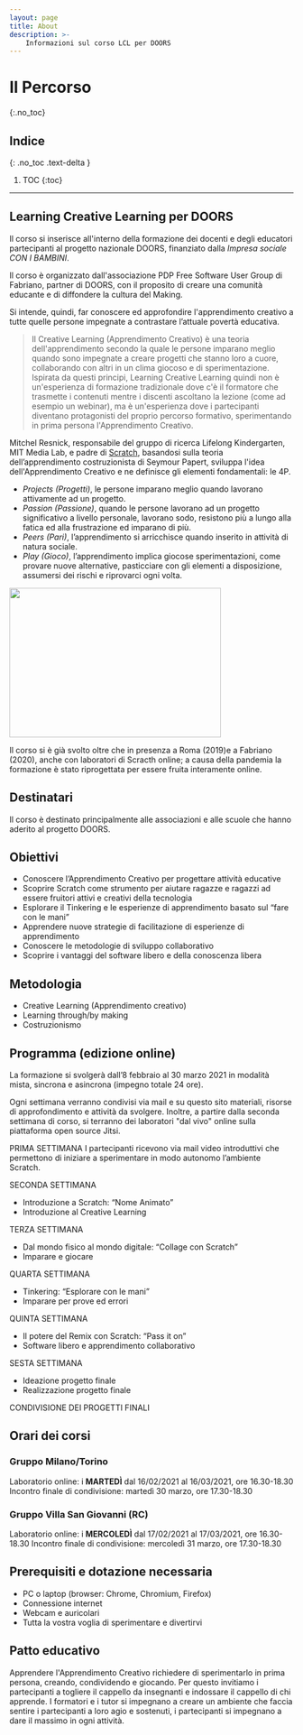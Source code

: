 ```yaml
---
layout: page
title: About
description: >-
    Informazioni sul corso LCL per DOORS
---
```


# Il Percorso
{:.no_toc}

## Indice
{: .no_toc .text-delta }

1. TOC
{:toc}

---

## Learning Creative Learning per DOORS

Il corso si inserisce all'interno della formazione dei docenti e degli educatori partecipanti al progetto nazionale DOORS, finanziato dalla *Impresa sociale CON I BAMBINI*. 

Il corso è organizzato dall'associazione PDP Free Software User Group di Fabriano, partner di DOORS, con il proposito di creare una comunità educante e di diffondere la cultura del Making.

Si intende, quindi, far conoscere ed approfondire l'apprendimento creativo a tutte quelle persone impegnate a contrastare l’attuale povertà educativa.

> Il Creative Learning (Apprendimento Creativo) è una teoria dell'apprendimento secondo la quale le persone imparano meglio quando sono impegnate a creare progetti che stanno loro a cuore, collaborando con altri in un clima giocoso e di sperimentazione. Ispirata da questi principi, Learning Creative Learning quindi non è un'esperienza di formazione tradizionale dove c'è il formatore che trasmette i contenuti mentre i discenti ascoltano la lezione (come ad esempio un webinar), ma è un'esperienza dove i partecipanti diventano protagonisti del proprio percorso formativo, sperimentando in prima persona l'Apprendimento Creativo.

Mitchel Resnick, responsabile del gruppo di ricerca Lifelong Kindergarten, MIT Media Lab, e padre di [Scratch](https://scratch.mit.edu/), basandosi sulla teoria dell’apprendimento costruzionista di Seymour Papert, sviluppa l'idea dell'Apprendimento Creativo e ne definisce gli elementi fondamentali: le 4P.

- *Projects (Progetti)*, le persone imparano meglio quando lavorano attivamente ad un progetto. 
- *Passion (Passione)*, quando le persone lavorano ad un progetto significativo a livello personale, lavorano sodo, resistono più a lungo alla fatica ed alla frustrazione ed imparano di più.
- *Peers (Pari)*, l’apprendimento si arricchisce quando inserito in attività di natura sociale.
- *Play (Gioco)*, l’apprendimento implica giocose sperimentazioni, come provare nuove alternative, pasticciare con gli elementi a disposizione, assumersi dei rischi e riprovarci ogni volta.

<img src="https://www.researchgate.net/profile/Anna_Fuste/publication/331465108/figure/fig2/AS:794759610261504@1566496865686/Projects-Passion-Peers-and-Play-by-Mitchel-Resnick-4.png" 
width="375" height="265">

Il corso si è già svolto oltre che in presenza a Roma (2019)e a Fabriano (2020), anche con laboratori di Scracth online; a causa della pandemia la formazione è stato riprogettata per essere fruita interamente online.



## Destinatari 
Il corso è destinato principalmente alle associazioni e alle scuole che hanno aderito al progetto DOORS.

## Obiettivi
- Conoscere l’Apprendimento Creativo per progettare attività educative
- Scoprire Scratch come strumento per aiutare ragazze e ragazzi ad essere fruitori attivi e creativi della tecnologia
- Esplorare il Tinkering e le esperienze di apprendimento basato sul “fare con le mani”
- Apprendere nuove strategie di facilitazione di esperienze di apprendimento
- Conoscere le metodologie di sviluppo collaborativo
- Scoprire i vantaggi del software libero e della conoscenza libera

## Metodologia
- Creative Learning (Apprendimento creativo)
- Learning through/by making 
- Costruzionismo


## Programma (edizione online)

La formazione si svolgerà dall’8 febbraio al 30 marzo 2021 in modalità mista, sincrona e asincrona (impegno totale 24 ore).

Ogni settimana verranno condivisi via mail e su questo sito materiali, risorse di approfondimento e attività da svolgere. Inoltre, a partire dalla seconda settimana di corso, si terranno dei laboratori "dal vivo" online sulla piattaforma open source Jitsi.

PRIMA SETTIMANA
I partecipanti ricevono via mail video introduttivi che permettono di iniziare a sperimentare in modo autonomo l’ambiente Scratch.

SECONDA SETTIMANA
- Introduzione a Scratch: “Nome Animato”
- Introduzione al Creative Learning

TERZA SETTIMANA
- Dal mondo fisico al mondo digitale: “Collage con Scratch”
- Imparare e giocare

QUARTA SETTIMANA
- Tinkering: “Esplorare con le mani”
- Imparare per prove ed errori

QUINTA SETTIMANA
- Il potere del Remix con Scratch: “Pass it on”
- Software libero e apprendimento collaborativo

SESTA SETTIMANA
- Ideazione progetto finale
- Realizzazione progetto finale

CONDIVISIONE DEI PROGETTI FINALI

## Orari dei corsi

### Gruppo Milano/Torino

Laboratorio online: i **MARTEDÌ** dal 16/02/2021 al 16/03/2021, ore 16.30-18.30 
Incontro finale di condivisione: martedì 30 marzo, ore 17.30-18.30

### Gruppo Villa San Giovanni (RC)

Laboratorio online: i **MERCOLEDÌ** dal 17/02/2021 al 17/03/2021, ore 16.30-18.30
Incontro finale di condivisione: mercoledì 31 marzo, ore 17.30-18.30


## Prerequisiti e dotazione necessaria
- PC o laptop (browser: Chrome, Chromium, Firefox)
- Connessione internet
- Webcam e auricolari
- Tutta la vostra voglia di sperimentare e divertirvi


## Patto educativo

Apprendere l'Apprendimento Creativo richiedere di sperimentarlo in prima persona, creando, condividendo e giocando. Per questo invitiamo i partecipanti a togliere il cappello da insegnanti e indossare il cappello di chi apprende.
I formatori e i tutor si impegnano a creare un ambiente che faccia sentire i partecipanti a loro agio e sostenuti, i partecipanti si impegnano a dare il massimo in ogni attività.
